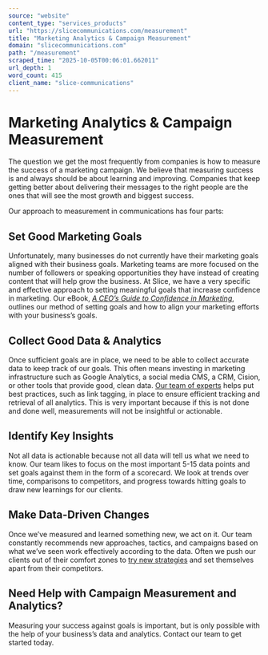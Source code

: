 ```yaml
---
source: "website"
content_type: "services_products"
url: "https://slicecommunications.com/measurement"
title: "Marketing Analytics & Campaign Measurement"
domain: "slicecommunications.com"
path: "/measurement"
scraped_time: "2025-10-05T00:06:01.662011"
url_depth: 1
word_count: 415
client_name: "slice-communications"
---
```


# Marketing Analytics & Campaign Measurement

The question we get the most frequently from companies is how to measure the success of a marketing campaign. We believe that measuring success is and always should be about learning and improving. Companies that keep getting better about delivering their messages to the right people are the ones that will see the most growth and biggest success.

Our approach to measurement in communications has four parts:

## **Set Good Marketing Goals**

Unfortunately, many businesses do not currently have their marketing goals aligned with their business goals. Marketing teams are more focused on the number of followers or speaking opportunities they have instead of creating content that will help grow the business. At Slice, we have a very specific and effective approach to setting meaningful goals that increase confidence in marketing. Our eBook, _[A CEO’s Guide to Confidence in Marketing](https://slicecommunications.com/publication/a-ceos-guide-to-confidence-in-marketing)_, outlines our method of setting goals and how to align your marketing efforts with your business’s goals.

## **Collect Good Data & Analytics**

Once sufficient goals are in place, we need to be able to collect accurate data to keep track of our goals. This often means investing in marketing infrastructure such as Google Analytics, a social media CMS, a CRM, Cision, or other tools that provide good, clean data. [Our team of experts](https://slicecommunications.com/team) helps put best practices, such as link tagging, in place to ensure efficient tracking and retrieval of all analytics. This is very important because if this is not done and done well, measurements will not be insightful or actionable.

## **Identify Key Insights**

Not all data is actionable because not all data will tell us what we need to know. Our team likes to focus on the most important 5-15 data points and set goals against them in the form of a scorecard. We look at trends over time, comparisons to competitors, and progress towards hitting goals to draw new learnings for our clients.

## **Make Data-Driven Changes**

Once we’ve measured and learned something new, we act on it. Our team constantly recommends new approaches, tactics, and campaigns based on what we’ve seen work effectively according to the data. Often we push our clients out of their comfort zones to [try new strategies](https://slicecommunications.com/marketing-communications-strategy) and set themselves apart from their competitors.

## Need Help with Campaign Measurement and Analytics?

Measuring your success against goals is important, but is only possible with the help of your business’s data and analytics. Contact our team to get started today.